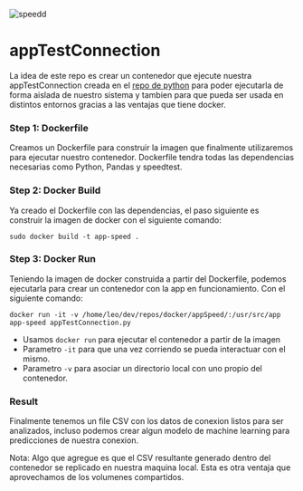 ![speedd](https://user-images.githubusercontent.com/42939877/175611520-2757e76d-fabc-4aaa-b431-20edbd731214.jpg)



# appTestConnection
La idea de este repo es crear un contenedor que ejecute nuestra appTestConnection creada en el [repo de python](https://github.com/Leonardo1133/Python/tree/main/appSpeed) para poder ejecutarla de forma aislada de nuestro sistema y tambien para que pueda ser usada en distintos entornos gracias a las ventajas que tiene docker.

### Step 1: Dockerfile
Creamos un Dockerfile para construir la imagen que finalmente utilizaremos para ejecutar nuestro contenedor. Dockerfile tendra todas las dependencias necesarias como Python, Pandas y speedtest.

### Step 2: Docker Build
Ya creado el Dockerfile con las dependencias, el paso siguiente es construir la imagen de docker con el siguiente comando:

`sudo docker build -t app-speed .`

### Step 3: Docker Run
Teniendo la imagen de docker construida a partir del Dockerfile, podemos ejecutarla para crear un contenedor con la app en funcionamiento. Con el siguiente comando:

`docker run -it -v /home/leo/dev/repos/docker/appSpeed/:/usr/src/app app-speed appTestConnection.py`

- Usamos `docker run` para ejecutar el contenedor a partir de la imagen
- Parametro `-it` para que una vez corriendo se pueda interactuar con el mismo.
- Parametro `-v` para asociar un directorio local con uno propio del contenedor.

### Result
Finalmente tenemos un file CSV con los datos de conexion listos para ser analizados, incluso podemos crear algun modelo de machine learning para predicciones de nuestra conexion.

Nota: Algo que agregue es que el CSV resultante generado dentro del contenedor se replicado en nuestra maquina local. Esta es otra ventaja que aprovechamos de los volumenes compartidos.
